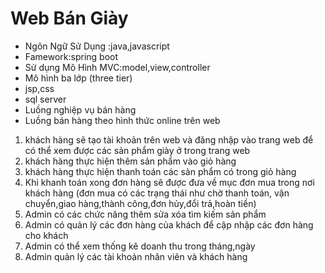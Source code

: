 # Web Bán Giày
- Ngôn Ngữ Sử Dụng :java,javascript
- Famework:spring boot
- Sử dụng Mô Hình MVC:model,view,controller
- Mô hình ba lớp (three tier)
- jsp,css
- sql server
- Luồng nghiệp vụ bán hàng 
- Luồng bán hàng theo hình thức online trên web
1. khách hàng sẽ tạo tài khoản trên web và đăng nhập vào trang web để có thể xem được các sản phẩm giày ở trong trang web
2. khách hàng thực hiện thêm sản phẩm vào giỏ hàng 
3. khách hàng thực hiện thanh toán các sản phẩm có trong giỏ hàng
4. Khi khanh toán xong đơn hàng sẽ được đưa về mục đơn mua trong nơi khách hàng (đơn mua có các trạng thái như chờ thanh toán, vận chuyển,giao hàng,thành công,đơn hủy,đổi trả,hoàn tiền)
5. Admin có các chức năng thêm sửa xóa tìm kiếm sản phẩm 
6. Admin có quản lý các đơn hàng của khách để cập nhập các đơn hàng cho khách 
7. Admin có thể xem thống kê doanh thu trong tháng,ngày
8. Admin quản lý các tài khoản nhân viên và khách hàng 
